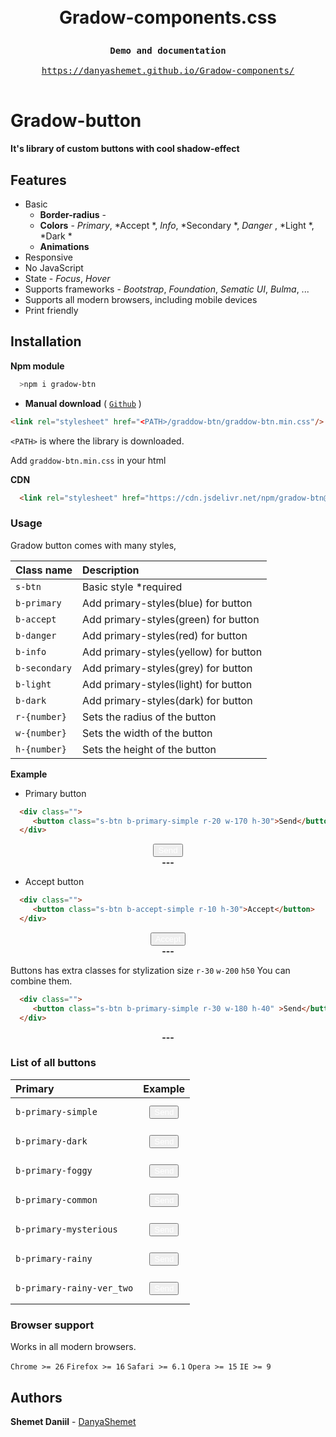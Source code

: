
 <link rel="stylesheet" href="https://cdn.jsdelivr.net/npm/gradow-btn@1.0.7/gradow-btn.min.css"/>
<h1 align="center">

 <br> Gradow-components.css <br>
</h1>

<div class="highlight highlight-source-shell">
<pre>
<div align="center"><strong >Demo and documentation</strong></div>
<div align="center"><a align="center" href="https://danyashemet.github.io/Gradow-components/">https://danyashemet.github.io/Gradow-components/</a></div>
</pre>
</div>


# Gradow-button

**It's library of custom buttons with cool shadow-effect**

## Features
* Basic
  - **Border-radius**   - 
  - **Colors** - *Primary*, *Accept *, *Info*, *Secondary *, *Danger* , *Light  *, *Dark * 
  - **Animations** 
 * Responsive
 * No JavaScript
 * State - *Focus*, *Hover*
 * Supports frameworks - *Bootstrap*, *Foundation*, *Sematic UI*, *Bulma*, ...
 * Supports all modern browsers, including mobile devices
 * Print friendly

## Installation
  
**Npm module**

```sh
  >npm i gradow-btn 
```

- **Manual download** ( [`Github`](https://github.com/DanyaShemet/Gradow-components.git) )

```html
<link rel="stylesheet" href="<PATH>/graddow-btn/graddow-btn.min.css"/>
```
`<PATH>` is where the library is downloaded.

Add `graddow-btn.min.css` in your html

 **CDN** 
```html
  <link rel="stylesheet" href="https://cdn.jsdelivr.net/npm/gradow-btn@1.0.7/gradow-btn.min.css"/>
```

### Usage

Gradow button comes with many styles,

| Class name      | Description                             |
| :----------     | :-----------------------                |
| `s-btn`         | Basic style *required                   |
| `b-primary`     | Add primary-styles(blue) for button     |
| `b-accept`      | Add primary-styles(green) for button    |
| `b-danger`      | Add primary-styles(red) for button      |
| `b-info`        | Add primary-styles(yellow) for button   |
| `b-secondary`   | Add primary-styles(grey) for button     |
| `b-light`       | Add primary-styles(light) for button    |
| `b-dark`        | Add primary-styles(dark) for button     |
| `r-{number}`    | Sets the radius of the button           |
| `w-{number}`    | Sets the width of the button            |
| `h-{number}`    | Sets the height of the button           |


**Example**

  - Primary button

```html
  <div class="">
     <button class="s-btn b-primary-simple r-20 w-170 h-30">Send</button>
  </div>
```

<div align="center">
 <button class="s-btn b-primary-simple r-20 w-170 h-30" style="color: #fff">Send</button>
</div>


<div align="center"><strong >---</strong></div>

  - Accept button

```html
  <div class="">
     <button class="s-btn b-accept-simple r-10 h-30">Accept</button>
  </div>
```
<div align="center">
     <button class="s-btn b-accept-simple r-10 h-30" style="color: #fff">Accept</button>
  </div>

<div align="center"><strong >---</strong></div>

Buttons has extra classes for stylization size `r-30` `w-200` `h50`
You can combine them.

```html
  <div class="">
     <button class="s-btn b-primary-simple r-30 w-180 h-40" >Send</button>
  </div>
```
<div align="center"><strong >---</strong></div>


### List of all buttons

  
| Primary                   | Example                                                                               |
| :----------               | :-------------------------------------------------------------------                        |
| `b-primary-simple`        | <button class="s-btn b-primary-simple r-10 w-170 h-40" style="color: #fff; margin: 10px;">Send</button>      |
| `b-primary-dark`          | <button class="s-btn b-primary-dark r-10 w-170 h-40" style="color: #fff; margin: 10px;">Send</button>      |
| `b-primary-foggy`         | <button class="s-btn b-primary-foggy r-10 w-170 h-40" style="color: #fff; margin: 10px;">Send</button>      |
| `b-primary-common`        | <button class="s-btn b-primary-common r-10 w-170 h-40" style="color: #fff; margin: 10px;">Send</button>     |
| `b-primary-mysterious`    | <button class="s-btn b-primary-mysterious r-10 w-170 h-40" style="color: #fff; margin: 10px;">Send</button>  |
| `b-primary-rainy`         | <button class="s-btn b-primary-rainy r-10 w-170 h-40" style="color: #fff; margin: 10px;">Send</button>      |
| `b-primary-rainy-ver_two` | <button class="s-btn b-primary-rainy-ver_two r-10 w-170 h-40" style="color: #fff; margin: 10px;">Send</button>|


### Browser support

Works in all modern browsers.

`Chrome >= 26` `Firefox >= 16` `Safari >= 6.1` `Opera >= 15` `IE >= 9`

## Authors

**Shemet Daniil** - [DanyaShemet](https://github.com/DanyaShemet)


    

